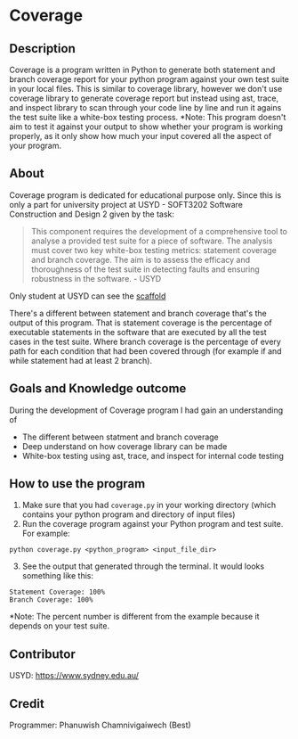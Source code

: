 # Coverage

## Description

Coverage is a program written in Python to generate both statement and branch coverage report for your python program against your own test suite in your local files. This is similar to coverage library, however we don't use coverage library to generate coverage report but instead using ast, trace, and inspect library to scan through your code line by line and run it agains the test suite like a white-box testing process. *Note: This program doesn't aim to test it against your output to show whether your program is working properly, as it only show how much your input covered all the aspect of your program.

## About

Coverage program is dedicated for educational purpose only. Since this is only a part for university project at USYD - SOFT3202 Software Construction and Design 2 given by the task:
> This component requires the development of a comprehensive tool to analyse a provided test suite for a piece of software. The analysis must cover two key white-box testing metrics: statement coverage and branch coverage. The aim is to assess the efficacy and thoroughness of the test suite in detecting faults and ensuring robustness in the software. - USYD

Only student at USYD can see the [scaffold](https://edstem.org/au/courses/15196/lessons/51934/slides/353592)

There's a different between statement and branch coverage that's the output of this program. That is statement coverage is the percentage of executable statements in the software that are executed by all the test cases in the test suite. Where branch coverage is the percentage of every path for each condition that had been covered through (for example if and while statement had at least 2 branch).

## Goals and Knowledge outcome

During the development of Coverage program I had gain an understanding of
- The different between statment and branch coverage
- Deep understand on how coverage library can be made
- White-box testing using ast, trace, and inspect for internal code testing

## How to use the program

1. Make sure that you had ```coverage.py``` in your working directory (which contains your python program and directory of input files)
2. Run the coverage program against your Python program and test suite. For example:
```
python coverage.py <python_program> <input_file_dir>
```
3. See the output that generated through the terminal. It would looks something like this:
```
Statement Coverage: 100%
Branch Coverage: 100%
```
*Note: The percent number is different from the example because it depends on your test suite.

## Contributor

USYD: https://www.sydney.edu.au/

## Credit

Programmer: Phanuwish Chamnivigaiwech (Best)